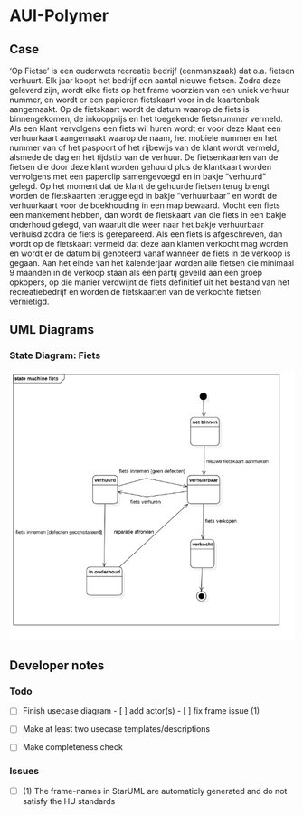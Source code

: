 # AUI-Polymer

## Case

‘Op Fietse’ is een ouderwets recreatie bedrijf (eenmanszaak) dat o.a. fietsen verhuurt.
Elk jaar koopt het bedrijf een aantal nieuwe fietsen. Zodra deze geleverd zijn, wordt elke fiets op
het frame voorzien van een uniek verhuur nummer, en wordt er een papieren fietskaart voor in
de kaartenbak aangemaakt.
Op de fietskaart wordt de datum waarop de fiets is binnengekomen, de inkoopprijs en het
toegekende fietsnummer vermeld.
Als een klant vervolgens een fiets wil huren wordt er voor deze klant een verhuurkaart
aangemaakt waarop de naam, het mobiele nummer en het nummer van of het paspoort of het
rijbewijs van de klant wordt vermeld, alsmede de dag en het tijdstip van de verhuur. De
fietsenkaarten van de fietsen die door deze klant worden gehuurd plus de klantkaart worden
vervolgens met een paperclip samengevoegd en in bakje “verhuurd” gelegd.
Op het moment dat de klant de gehuurde fietsen terug brengt worden de fietskaarten
teruggelegd in bakje “verhuurbaar” en wordt de verhuurkaart voor de boekhouding in een map
bewaard.
Mocht een fiets een mankement hebben, dan wordt de fietskaart van die fiets in een bakje
onderhoud gelegd, van waaruit die weer naar het bakje verhuurbaar verhuisd zodra de fiets is
gerepareerd.
Als een fiets is afgeschreven, dan wordt op de fietskaart vermeld dat deze aan klanten verkocht
mag worden en wordt er de datum bij genoteerd vanaf wanneer de fiets in de verkoop is
gegaan. Aan het einde van het kalenderjaar worden alle fietsen die minimaal 9 maanden in de
verkoop staan als één partij geveild aan een groep opkopers, op die manier verdwijnt de fiets
definitief uit het bestand van het recreatiebedrijf en worden de fietskaarten van de verkochte
fietsen vernietigd.



## UML Diagrams

### State Diagram: Fiets

![State Diagram: Fiets](img/stateDiagram.jpg)



## Developer notes

### Todo

- [ ] Finish usecase diagram
      - [ ] add actor(s)
      - [ ] fix frame issue (1)
- [ ] Make at least two usecase templates/descriptions
- [ ] Make completeness check



### Issues

- [ ] (1) The frame-names in StarUML are automaticly generated and do not satisfy the HU standards